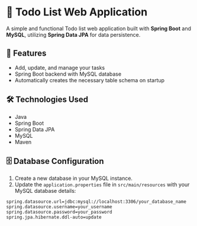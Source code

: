 # 📝 Todo List Web Application

A simple and functional Todo list web application built with **Spring Boot** and **MySQL**, utilizing **Spring Data JPA** for data persistence.

## 🚀 Features

- Add, update, and manage your tasks
- Spring Boot backend with MySQL database
- Automatically creates the necessary table schema on startup

## 🛠️ Technologies Used

- Java 
- Spring Boot
- Spring Data JPA
- MySQL
- Maven

## 🗄️ Database Configuration

1. Create a new database in your MySQL instance.
2. Update the `application.properties` file in `src/main/resources` with your MySQL database details:

```properties
spring.datasource.url=jdbc:mysql://localhost:3306/your_database_name
spring.datasource.username=your_username
spring.datasource.password=your_password
spring.jpa.hibernate.ddl-auto=update
